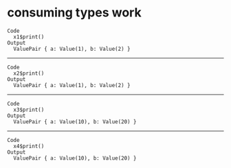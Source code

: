 # consuming types work

    Code
      x1$print()
    Output
      ValuePair { a: Value(1), b: Value(2) }

---

    Code
      x2$print()
    Output
      ValuePair { a: Value(1), b: Value(2) }

---

    Code
      x3$print()
    Output
      ValuePair { a: Value(10), b: Value(20) }

---

    Code
      x4$print()
    Output
      ValuePair { a: Value(10), b: Value(20) }

